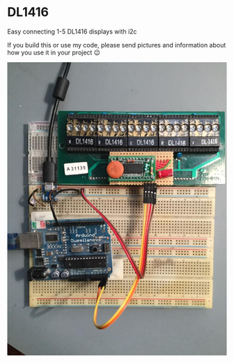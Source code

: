 # DL1416
Easy connecting 1-5 DL1416 displays with i2c

If you build this or use my code, please send pictures and information about how you use it in your project :wink:

![alt text](https://github.com/renedeboer/DL1416/blob/main/DL1416%20prototype.jpg?raw=true)
